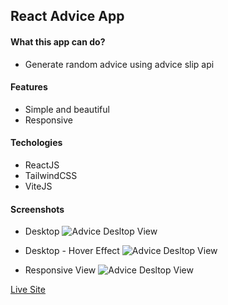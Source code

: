 ## React Advice App

#### What this app can do?

- Generate random advice using advice slip api

#### Features

- Simple and beautiful
- Responsive

#### Techologies

- ReactJS
- TailwindCSS
- ViteJS

#### Screenshots

- Desktop
![Advice Desltop View](https://ik.imagekit.io/of8sk3s88sie/advice-generator/advice-desktop.png?ik-sdk-version=javascript-1.4.3&updatedAt=1650304129271)

- Desktop - Hover Effect
![Advice Desltop View](https://ik.imagekit.io/of8sk3s88sie/advice-generator/advice-hover-effect.png?ik-sdk-version=javascript-1.4.3&updatedAt=1650304129271)

- Responsive View
![Advice Desltop View](https://ik.imagekit.io/of8sk3s88sie/advice-generator/advice-responsive-view.png?ik-sdk-version=javascript-1.4.3&updatedAt=1650304129271)

[Live Site](https://hm-advice-app.netlify.app/)
